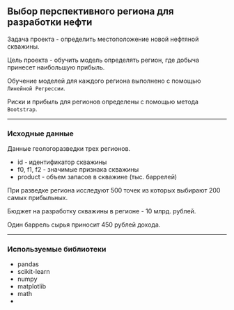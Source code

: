 ## Выбор перспективного региона для разработки нефти

Задача проекта - определить местоположение новой нефтяной скважины.

Цель проекта - обучить модель определять регион, где добыча принесет наибольшую прибыль.

Обучение моделей для каждого региона выполнено с помощью `Линейной Регрессии`. 

Риски и прибыль для регионов определены с помощью метода `Bootstrap`.

---
### Исходные данные

Данные геологоразведки трех регионов.

* id - идентификатор скважины
* f0, f1, f2 - значимые признака скважины
* product - объем запасов в скважине (тыс. баррелей)

При разведке региона исследуют 500 точек из которых выбирают 200 самых прибыльных.

Бюджет на разработку скважины в регионе - 10 млрд. рублей.

Один баррель сырья приносит 450 рублей дохода.

---
### Используемые библиотеки
- pandas
- scikit-learn
- numpy
- matplotlib
- math
- 
